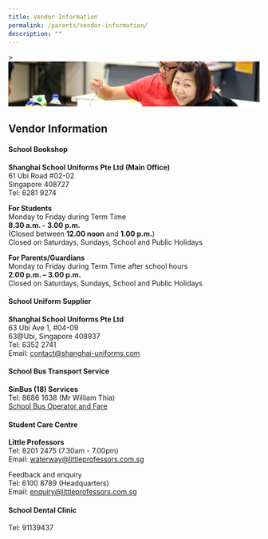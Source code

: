 ```yaml
---
title: Vendor Information
permalink: /parents/vendor-information/
description: ""
---
```

&gt;![](/images/Parents/parent.jpg)


## Vendor Information

#### School Bookshop
**Shanghai School Uniforms Pte Ltd (Main Office)**  
61 Ubi Road #02-02  
Singapore 408727  
Tel: 6281 9274

**For Students**  
Monday to Friday during Term Time  
**8.30 a.m. - 3.00 p.m.**  
(Closed between&nbsp;**12.00 noon**&nbsp;and&nbsp;**1.00 p.m.**)  
Closed on Saturdays, Sundays, School and Public Holidays  
  
**For Parents/Guardians**  
Monday to Friday during Term Time after school hours  
**2.00 p.m. – 3.00 p.m.**  
Closed on Saturdays, Sundays, School and Public Holidays

#### School Uniform Supplier

**Shanghai School Uniforms Pte Ltd**  
63 Ubi Ave 1, #04-09<br>
63@Ubi, Singapore 408937  
Tel: 6352 2741 <br>
Email: contact@shanghai-uniforms.com

#### School Bus Transport Service

**SinBus (18) Services**  
Tel: 8686 1638 (Mr William Thia)<br>
[School Bus Operator and Fare](/files/operatorandprice.pdf)

#### Student Care Centre

**Little Professors**  
Tel: 8201 2475 (7.30am - 7.00pm)  
Email:&nbsp;[waterway@littleprofessors.com.sg](mailto:waterway@littleprofessors.com.sg)  
  
Feedback and enquiry  
Tel: 6100 8789 (Headquarters)  
Email:&nbsp;[enquiry@littleprofessors.com.sg](mailto:enquiry@littleprofessors.com.sg)&nbsp;

#### School Dental Clinic 
Tel: 91139437